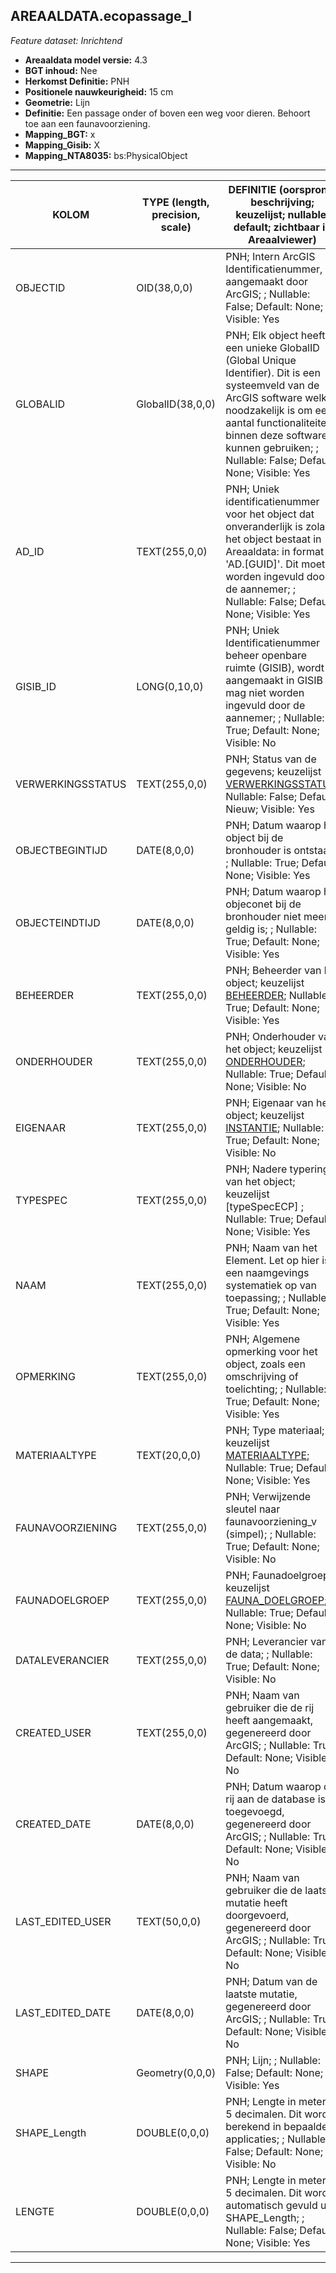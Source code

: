 ## AREAALDATA.ecopassage_l

*Feature dataset: Inrichtend*


* __Areaaldata model versie:__ 4.3
* __BGT inhoud:__ Nee
* __Herkomst Definitie:__ PNH
* __Positionele nauwkeurigheid:__ 15 cm
* __Geometrie:__ Lijn
* __Definitie:__ Een passage onder of boven een weg voor dieren. Behoort toe aan een faunavoorziening.
* __Mapping_BGT:__ x
* __Mapping_Gisib:__  X
* __Mapping_NTA8035:__ bs:PhysicalObject

***

|__KOLOM__                           |__TYPE (length, precision, scale)__          |__DEFINITIE__ (oorsprong; beschrijving; keuzelijst; nullable; default; zichtbaar in Areaalviewer)|
|------                              |----          	                           |----- |
|OBJECTID                            |OID(38,0,0)                                  |PNH; Intern ArcGIS Identificatienummer, aangemaakt door ArcGIS; ; Nullable: False; Default: None; Visible: Yes|
|GLOBALID                            |GlobalID(38,0,0)                             |PNH; Elk object heeft een unieke GlobalID (Global Unique Identifier). Dit is een systeemveld van de ArcGIS software welke noodzakelijk is om een aantal functionaliteiten binnen deze software te kunnen gebruiken; ; Nullable: False; Default: None; Visible: Yes|
|AD_ID                               |TEXT(255,0,0)                                |PNH; Uniek identificatienummer voor het object dat onveranderlijk is zolang het object bestaat in Areaaldata: in format 'AD.[GUID]'. Dit moet worden ingevuld door de aannemer; ; Nullable: False; Default: None; Visible: Yes|
|GISIB_ID                            |LONG(0,10,0)                                 |PNH; Uniek Identificatienummer beheer openbare ruimte (GISIB), wordt aangemaakt in GISIB en mag niet worden ingevuld door de aannemer; ; Nullable: True; Default: None; Visible: No|
|VERWERKINGSSTATUS                   |TEXT(255,0,0)                                |PNH; Status van de gegevens; keuzelijst [VERWERKINGSSTATUS](http://provincienh.github.io/Leveren_Geoinformatie/keuzelijsten/VERWERKINGSSTATUS.html); Nullable: False; Default: Nieuw; Visible: Yes|
|OBJECTBEGINTIJD                     |DATE(8,0,0)                                  |PNH; Datum waarop het object bij de bronhouder is ontstaan; ; Nullable: True; Default: None; Visible: Yes|
|OBJECTEINDTIJD                      |DATE(8,0,0)                                  |PNH; Datum waarop het objeconet bij de bronhouder niet meer geldig is; ; Nullable: True; Default: None; Visible: Yes|
|BEHEERDER                           |TEXT(255,0,0)                                |PNH; Beheerder van het object; keuzelijst [BEHEERDER](http://provincienh.github.io/Leveren_Geoinformatie/keuzelijsten/BEHEERDER.html); Nullable: True; Default: None; Visible: Yes|
|ONDERHOUDER                         |TEXT(255,0,0)                                |PNH; Onderhouder van het object; keuzelijst [ONDERHOUDER](http://provincienh.github.io/Leveren_Geoinformatie/keuzelijsten/ONDERHOUDER.html); Nullable: True; Default: None; Visible: No|
|EIGENAAR                            |TEXT(255,0,0)                                |PNH; Eigenaar van het object; keuzelijst [INSTANTIE](http://provincienh.github.io/Leveren_Geoinformatie/keuzelijsten/INSTANTIE.html); Nullable: True; Default: None; Visible: No|
|TYPESPEC                            |TEXT(255,0,0)                                |PNH; Nadere typering van het object; keuzelijst [typeSpecECP] ; Nullable: True; Default: None; Visible: Yes|
|NAAM                                |TEXT(255,0,0)                                |PNH; Naam van het Element. Let op hier is een naamgevings systematiek op van toepassing; ; Nullable: True; Default: None; Visible: Yes|
|OPMERKING                           |TEXT(255,0,0)                                |PNH; Algemene opmerking voor het object, zoals een omschrijving of toelichting; ; Nullable: True; Default: None; Visible: Yes|
|MATERIAALTYPE                       |TEXT(20,0,0)                                 |PNH; Type materiaal; keuzelijst [MATERIAALTYPE](http://provincienh.github.io/Leveren_Geoinformatie/keuzelijsten/MATERIAALTYPE.html); Nullable: True; Default: None; Visible: Yes|
|FAUNAVOORZIENING                    |TEXT(255,0,0)                                |PNH; Verwijzende sleutel naar faunavoorziening_v (simpel); ; Nullable: True; Default: None; Visible: No|
|FAUNADOELGROEP                      |TEXT(255,0,0)                                |PNH; Faunadoelgroep; keuzelijst [FAUNA_DOELGROEP](http://provincienh.github.io/Leveren_Geoinformatie/keuzelijsten/FAUNA_DOELGROEP.html); Nullable: True; Default: None; Visible: No|
|DATALEVERANCIER                     |TEXT(255,0,0)                                |PNH; Leverancier van de data; ; Nullable: True; Default: None; Visible: No|
|CREATED_USER                        |TEXT(255,0,0)                                |PNH; Naam van gebruiker die de rij heeft aangemaakt, gegenereerd door ArcGIS; ; Nullable: True; Default: None; Visible: No|
|CREATED_DATE                        |DATE(8,0,0)                                  |PNH; Datum waarop de rij aan de database is toegevoegd, gegenereerd door ArcGIS; ; Nullable: True; Default: None; Visible: No|
|LAST_EDITED_USER                    |TEXT(50,0,0)                                 |PNH; Naam van gebruiker die de laatste mutatie heeft doorgevoerd, gegenereerd door ArcGIS; ; Nullable: True; Default: None; Visible: No|
|LAST_EDITED_DATE                    |DATE(8,0,0)                                  |PNH; Datum van de laatste mutatie, gegenereerd door ArcGIS; ; Nullable: True; Default: None; Visible: No|
|SHAPE                               |Geometry(0,0,0)                              |PNH; Lijn; ; Nullable: False; Default: None; Visible: Yes|
|SHAPE_Length                        |DOUBLE(0,0,0)                                |PNH; Lengte in meters, 5 decimalen. Dit wordt berekend in bepaalde applicaties; ; Nullable: False; Default: None; Visible: No|
|LENGTE                              |DOUBLE(0,0,0)                                |PNH; Lengte in meters, 5 decimalen. Dit wordt automatisch gevuld uit SHAPE_Length; ; Nullable: False; Default: None; Visible: Yes|


***

